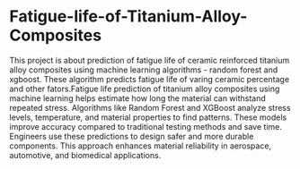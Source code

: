 # Fatigue-life-of-Titanium-Alloy-Composites
This project is about prediction of fatigue life of ceramic reinforced titanium alloy composites using machine learning algorithms - random forest and xgboost. These algorithm predicts fatigue life of varing ceramic percentage and other fators.Fatigue life prediction of titanium alloy composites using machine learning helps estimate how long the material can withstand repeated stress. Algorithms like Random Forest and XGBoost analyze stress levels, temperature, and material properties to find patterns. These models improve accuracy compared to traditional testing methods and save time. Engineers use these predictions to design safer and more durable components. This approach enhances material reliability in aerospace, automotive, and biomedical applications.

